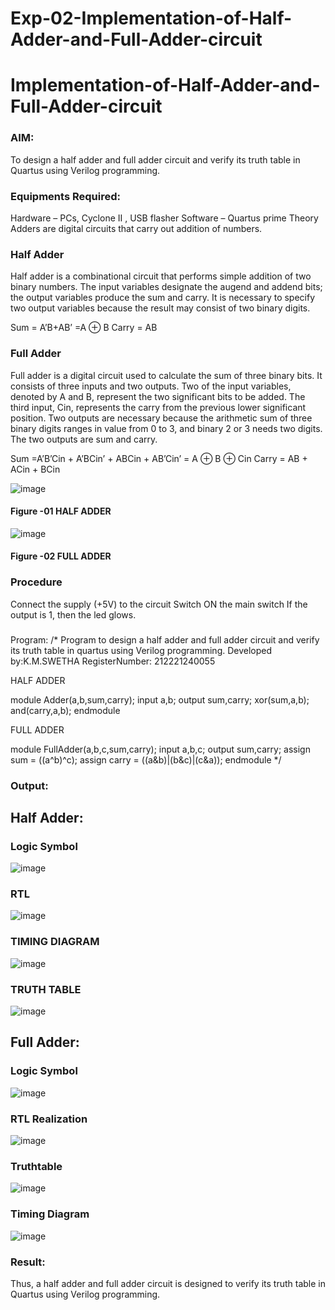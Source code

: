 # Exp-02-Implementation-of-Half-Adder-and-Full-Adder-circuit

# Implementation-of-Half-Adder-and-Full-Adder-circuit
### AIM:
To design a half adder and full adder circuit and verify its truth table in Quartus using Verilog programming.

### Equipments Required:
Hardware – PCs, Cyclone II , USB flasher
Software – Quartus prime
Theory
Adders are digital circuits that carry out addition of numbers.

### Half Adder
Half adder is a combinational circuit that performs simple addition of two binary numbers. The input variables designate the augend and addend bits; the output variables produce the sum and carry. It is necessary to specify two output variables because the result may consist of two binary digits.

Sum = A’B+AB’ =A ⊕ B Carry = AB

### Full Adder
Full adder is a digital circuit used to calculate the sum of three binary bits. It consists of three inputs and two outputs. Two of the input variables, denoted by A and B, represent the two significant bits to be added. The third input, Cin, represents the carry from the previous lower significant position. Two outputs are necessary because the arithmetic sum of three binary digits ranges in value from 0 to 3, and binary 2 or 3 needs two digits. The two outputs are sum and carry.

Sum =A’B’Cin + A’BCin’ + ABCin + AB’Cin’ = A ⊕ B ⊕ Cin Carry = AB + ACin + BCin

 ![image](https://user-images.githubusercontent.com/36288975/163552156-a13e5a56-c638-4110-97d9-8896907c8d25.png)

#### Figure -01 HALF ADDER 


![image](https://user-images.githubusercontent.com/36288975/163552057-b3547877-6d07-45b4-b7e0-bcfebfad9e1d.png)

#### Figure -02 FULL ADDER 

### Procedure

Connect the supply (+5V) to the circuit
Switch ON the main switch
If the output is 1, then the led glows.
### 
Program:
/*
Program to design a half adder and full adder circuit and verify its truth table in quartus using Verilog programming.
Developed by:K.M.SWETHA
RegisterNumber: 212221240055

HALF ADDER

module Adder(a,b,sum,carry);
input a,b;
output sum,carry;
xor(sum,a,b);
and(carry,a,b);
endmodule

FULL ADDER

module FullAdder(a,b,c,sum,carry);
input a,b,c;
output sum,carry;
assign sum = ((a^b)^c);
assign carry = ((a&b)|(b&c)|(c&a));
endmodule
*/

### Output:
## Half Adder:
### Logic Symbol
![image](https://user-images.githubusercontent.com/94228215/165551860-c674a011-695f-4813-a026-10c47acbdb91.png)

### RTL
![image](https://user-images.githubusercontent.com/94228215/165551922-31c2d38e-8674-4b07-8b2a-68771b6dd16f.png)



### TIMING DIAGRAM
![image](https://user-images.githubusercontent.com/94228215/165552057-86814cf4-a9dd-4171-831c-4f11a71700f8.png)



### TRUTH TABLE 
![image](https://user-images.githubusercontent.com/94228215/165551985-b0b4faae-f7da-4c2f-9dde-d320766088c7.png)

## Full Adder:
### Logic Symbol
![image](https://user-images.githubusercontent.com/94228215/165554067-9cf49122-9d0a-41bc-bf9d-b7cec9fe9cc7.png)


### RTL Realization
![image](https://user-images.githubusercontent.com/94228215/165554141-2d5fbd37-5687-4867-8d17-46ef49c2ee73.png)


### Truthtable
![image](https://user-images.githubusercontent.com/94228215/165554199-60547f18-7a93-4eb8-8358-ca3d34b59824.png)


### Timing Diagram
![image](https://user-images.githubusercontent.com/94228215/165554238-cdb76294-e878-4135-9100-b54d458610cf.png)



### Result:
Thus, a half adder and full adder circuit is designed to verify its truth table in Quartus using Verilog programming.
